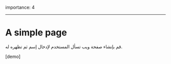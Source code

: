 importance: 4

---

# A simple page

قم بإنشاء صفحة ويب تسأل المستخدم لإدخال إسم ثم تظهره له.

[demo]
